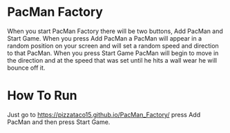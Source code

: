 # PacMan Factory
When you start PacMan Factory there will be two buttons, Add PacMan and Start Game. When you press Add PacMan a PacMan will appear in a random position on your screen and will set a random speed and direction to that PacMan. When you press Start Game PacMan will begin to move in the direction and at the speed that was set until he hits a wall wear he will bounce off it.

# How To Run
Just go to https://pizzataco15.github.io/PacMan_Factory/ press Add PacMan and then press Start Game.
